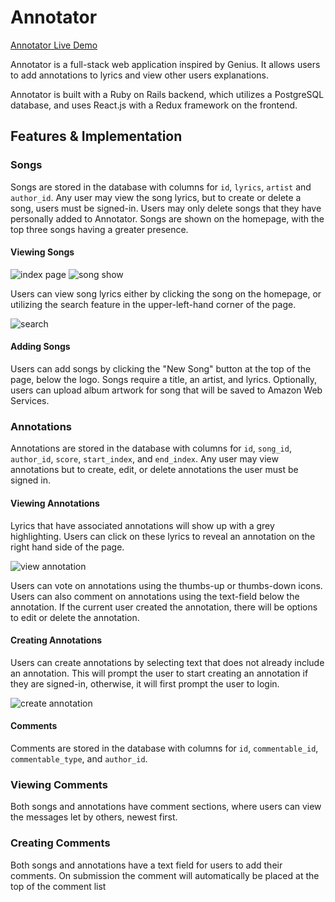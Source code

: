 # Annotator

[Annotator Live Demo](https://annotator-aa.herokuapp.com/#/)

Annotator is a full-stack web application inspired by Genius. It allows
users to add annotations to lyrics and view other users explanations.

Annotator is built with a Ruby on Rails backend, which utilizes a PostgreSQL
database, and uses React.js with a Redux framework on the frontend.

## Features & Implementation

### Songs

Songs are stored in the database with columns for `id`, `lyrics`, `artist`
and `author_id`.  Any user may view the song lyrics, but to create or delete a song,
users must be signed-in.  Users may only delete songs that they have personally added
to Annotator.  Songs are shown on the homepage, with the top three songs having
a greater presence.

#### Viewing Songs

![index page](http://i.imgur.com/8H1SCfA.png)
![song show](http://i.imgur.com/qWB6qsh.jpg)

Users can view song lyrics either by clicking the song on the homepage,
or utilizing the search feature in the upper-left-hand corner of the page.

![search](https://media.giphy.com/media/l0Iyi9zhbHZs5SyDC/giphy.gif)

#### Adding Songs

Users can add songs by clicking the "New Song" button at the top of the page,
below the logo.  Songs require a title, an artist, and lyrics. Optionally,
users can upload album artwork for song that will be saved to Amazon Web Services.

### Annotations

Annotations are stored in the database with columns for `id`, `song_id`, `author_id`,
`score`, `start_index`, and `end_index`.  Any user may view annotations but to create,
edit, or delete annotations the user must be signed in.


#### Viewing Annotations

Lyrics that have associated annotations will show up with a grey highlighting.
Users can click on these lyrics to reveal an annotation on the right hand side of the page.

![view annotation](https://media.giphy.com/media/3ohzdYc0LXLWc8Er3q/giphy.gif)

Users can vote on annotations using the thumbs-up or thumbs-down icons.  Users can also
comment on annotations using the text-field below the annotation.  If the current user
created the annotation, there will be options to edit or delete the annotation.

#### Creating Annotations

Users can create annotations by selecting text that does not already include
an annotation.  This will prompt the user to start creating an annotation if
they are signed-in, otherwise, it will first prompt the user to login.

![create annotation](https://media.giphy.com/media/l0IxZDgreuGPbdq4U/giphy.gif)

#### Comments

Comments are stored in the database with columns for `id`, `commentable_id`,
`commentable_type`, and `author_id`.

### Viewing Comments
Both songs and annotations have comment sections, where users can view the
messages let by others, newest first.

### Creating Comments
Both songs and annotations have a text field for users to add their comments.
On submission the comment will automatically be placed at the top of the comment
list
